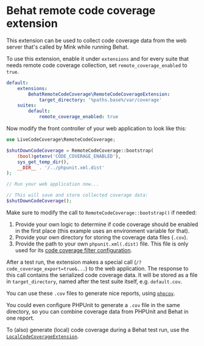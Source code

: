 # Behat remote code coverage extension

This extension can be used to collect code coverage data from the web server that's called by Mink while running Behat.

To use this extension, enable it under `extensions` and for every suite that needs remote code coverage collection, set `remote_coverage_enabled` to `true`.

```yaml
default:
    extensions:
        BehatRemoteCodeCoverage\RemoteCodeCoverageExtension:
            target_directory: '%paths.base%/var/coverage'
    suites:
        default:
            remote_coverage_enabled: true
```

Now modify the front controller of your web application to look like this:

```php
use LiveCodeCoverage\RemoteCodeCoverage;

$shutDownCodeCoverage = RemoteCodeCoverage::bootstrap(
    (bool)getenv('CODE_COVERAGE_ENABLED'),
    sys_get_temp_dir(),
    __DIR__ . '/../phpunit.xml.dist'
);

// Run your web application now...

// This will save and store collected coverage data:
$shutDownCodeCoverage();
```

Make sure to modify the call to `RemoteCodeCoverage::bootstrap()` if needed:

1. Provide your own logic to determine if code coverage should be enabled in the first place (this example uses an environment variable for that).
2. Provide your own directory for storing the coverage data files (`.cov`).
3. Provide the path to your own `phpunit.xml(.dist)` file. This file is only used for its [code coverage filter configuration](https://phpunit.de/manual/current/en/appendixes.configuration.html#appendixes.configuration.whitelisting-files).

After a test run, the extension makes a special call (`/?code_coverage_export=true&...`) to the web application. The response to this call  contains the serialized code coverage data. It will be stored as a file in `target_directory`, named after the test suite itself, e.g. `default.cov`.

You can use these `.cov` files to generate nice reports, using [`phpcov`](https://github.com/sebastianbergmann/phpcov).

You could even configure PHPUnit to generate a `.cov` file in the same directory, so you can combine coverage data from PHPUnit and Behat in one report.

To (also) generate (local) code coverage during a Behat test run, use the [`LocalCodeCoverageExtension`](https://github.com/matthiasnoback/behat-local-code-coverage-extension/).
